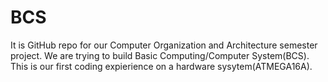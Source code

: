 # BCS
It is GitHub repo for our Computer Organization and Architecture semester project.
We are trying to build Basic Computing/Computer System(BCS).
This is our first coding expierience on a hardware sysytem(ATMEGA16A).
